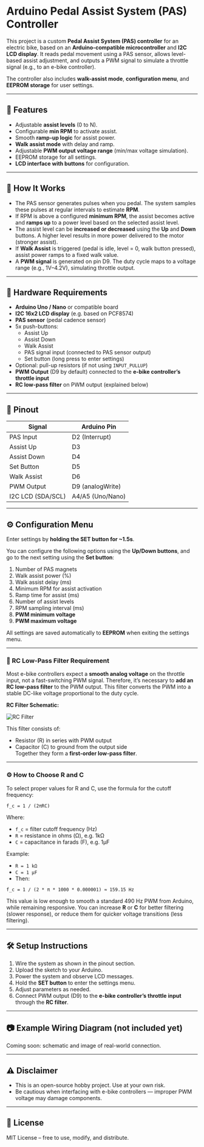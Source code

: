 # Arduino Pedal Assist System (PAS) Controller

This project is a custom **Pedal Assist System (PAS) controller** for an electric bike, based on an **Arduino-compatible microcontroller** and **I2C LCD display**. It reads pedal movement using a PAS sensor, allows level-based assist adjustment, and outputs a PWM signal to simulate a throttle signal (e.g., to an e-bike controller).

The controller also includes **walk-assist mode**, **configuration menu**, and **EEPROM storage** for user settings.

---

## 🔧 Features

- Adjustable **assist levels** (0 to N).  
- Configurable **min RPM** to activate assist.  
- Smooth **ramp-up logic** for assist power.  
- **Walk assist mode** with delay and ramp.  
- Adjustable **PWM output voltage range** (min/max voltage simulation).  
- EEPROM storage for all settings.  
- **LCD interface with buttons** for configuration.  

---

## 🧪 How It Works

- The PAS sensor generates pulses when you pedal. The system samples these pulses at regular intervals to estimate **RPM**.
- If RPM is above a configured **minimum RPM**, the assist becomes active and **ramps up** to a power level based on the selected assist level.
- The assist level can be **increased or decreased** using the **Up** and **Down** buttons. A higher level results in more power delivered to the motor (stronger assist).
- If **Walk Assist** is triggered (pedal is idle, level = 0, walk button pressed), assist power ramps to a fixed walk value.
- A **PWM signal** is generated on pin D9. The duty cycle maps to a voltage range (e.g., 1V–4.2V), simulating throttle output.

---

## 🧰 Hardware Requirements

- **Arduino Uno / Nano** or compatible board  
- **I2C 16x2 LCD display** (e.g. based on PCF8574)  
- **PAS sensor** (pedal cadence sensor)  
- 5x push-buttons:
  - Assist Up
  - Assist Down
  - Walk Assist
  - PAS signal input (connected to PAS sensor output)
  - Set button (long press to enter settings)
- Optional: pull-up resistors (if not using `INPUT_PULLUP`)
- **PWM Output** (D9 by default) connected to the **e-bike controller’s throttle input**
- **RC low-pass filter** on PWM output (explained below)

---

## 🔌 Pinout

| Signal            | Arduino Pin       |
|------------------|-------------------|
| PAS Input        | D2 (Interrupt)     |
| Assist Up        | D3                |
| Assist Down      | D4                |
| Set Button       | D5                |
| Walk Assist      | D6                |
| PWM Output       | D9 (analogWrite)  |
| I2C LCD (SDA/SCL)| A4/A5 (Uno/Nano)  |

---

## ⚙️ Configuration Menu

Enter settings by **holding the SET button for ~1.5s**.

You can configure the following options using the **Up/Down buttons**, and go to the next setting using the **Set button**:

1. Number of PAS magnets  
2. Walk assist power (%)  
3. Walk assist delay (ms)  
4. Minimum RPM for assist activation  
5. Ramp time for assist (ms)  
6. Number of assist levels  
7. RPM sampling interval (ms)  
8. **PWM minimum voltage**  
9. **PWM maximum voltage**  

All settings are saved automatically to **EEPROM** when exiting the settings menu.

---

### 🔻 RC Low-Pass Filter Requirement

Most e-bike controllers expect a **smooth analog voltage** on the throttle input, not a fast-switching PWM signal. Therefore, it’s necessary to **add an RC low-pass filter** to the PWM output. This filter converts the PWM into a stable DC-like voltage proportional to the duty cycle.

**RC Filter Schematic:**

![RC Filter](attachment:file_000000001570620ab256241f3a9f1549)

This filter consists of:
- Resistor (R) in series with PWM output  
- Capacitor (C) to ground from the output side  
Together they form a **first-order low-pass filter**.

---

### ⚙️ How to Choose R and C

To select proper values for R and C, use the formula for the cutoff frequency:

```
f_c = 1 / (2πRC)
```

Where:
- `f_c` = filter cutoff frequency (Hz)  
- `R` = resistance in ohms (Ω), e.g. 1kΩ  
- `C` = capacitance in farads (F), e.g. 1µF

Example:
- `R = 1 kΩ`
- `C = 1 µF`
- Then:

```
f_c = 1 / (2 * π * 1000 * 0.000001) ≈ 159.15 Hz
```

This value is low enough to smooth a standard 490 Hz PWM from Arduino, while remaining responsive. You can increase **R** or **C** for better filtering (slower response), or reduce them for quicker voltage transitions (less filtering).

---

## 🛠️ Setup Instructions

1. Wire the system as shown in the pinout section.  
2. Upload the sketch to your Arduino.  
3. Power the system and observe LCD messages.  
4. Hold the **SET button** to enter the settings menu.  
5. Adjust parameters as needed.  
6. Connect PWM output (D9) to the **e-bike controller’s throttle input** through the **RC filter**.

---

## 📷 Example Wiring Diagram (not included yet)

Coming soon: schematic and image of real-world connection.

---

## ⚠️ Disclaimer

- This is an open-source hobby project. Use at your own risk.  
- Be cautious when interfacing with e-bike controllers — improper PWM voltage may damage components.

---

## 📄 License

MIT License – free to use, modify, and distribute.
